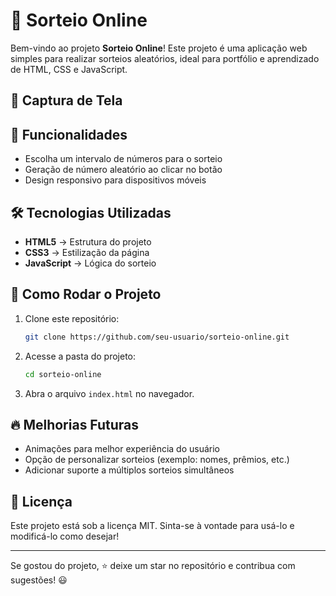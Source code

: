 # 🎲 Sorteio Online

Bem-vindo ao projeto **Sorteio Online**! Este projeto é uma aplicação web simples para realizar sorteios aleatórios, ideal para portfólio e aprendizado de HTML, CSS e JavaScript.

## 📸 Captura de Tela




## 🚀 Funcionalidades

- Escolha um intervalo de números para o sorteio
- Geração de número aleatório ao clicar no botão
- Design responsivo para dispositivos móveis

## 🛠 Tecnologias Utilizadas

- **HTML5** → Estrutura do projeto
- **CSS3** → Estilização da página
- **JavaScript** → Lógica do sorteio

## 📂 Como Rodar o Projeto

1. Clone este repositório:
   ```bash
   git clone https://github.com/seu-usuario/sorteio-online.git
   ```
2. Acesse a pasta do projeto:
   ```bash
   cd sorteio-online
   ```
3. Abra o arquivo `index.html` no navegador.

## 🔥 Melhorias Futuras

- Animações para melhor experiência do usuário
- Opção de personalizar sorteios (exemplo: nomes, prêmios, etc.)
- Adicionar suporte a múltiplos sorteios simultâneos

## 📜 Licença

Este projeto está sob a licença MIT. Sinta-se à vontade para usá-lo e modificá-lo como desejar!

---

Se gostou do projeto, ⭐ deixe um star no repositório e contribua com sugestões! 😃

